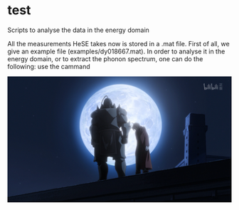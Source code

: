 # test

Scripts to analyse the data in the energy domain

All the measurements HeSE takes now is stored in a .mat file. First of all, we give an example file (examples/dy018667.mat). In order to analyse it in the energy domain, or to extract the phonon spectrum, one can do the following:
  use the cammand
  
![some test figures](https://github.com/liuboyao16/test/blob/main/examples/2020-05-26%20(3).png)
